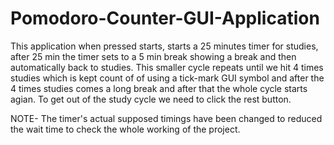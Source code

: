# Pomodoro-Counter-GUI-Application

This application when pressed starts, starts a 25 minutes timer for studies, after 25 min the timer sets to a 5 min break showing a break and then automatically back to studies. 
This smaller cycle repeats until we hit 4 times studies which is kept count of of using a tick-mark GUI symbol and after the 4 times studies comes a long  break and after that the whole cycle starts agian.
To get out of the study cycle we need to click the rest button.

NOTE- The timer's actual supposed timings have been changed to reduced the wait time to check the whole working of the project.
